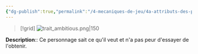 ```yaml
---
{"dg-publish":true,"permalink":"/4-mecaniques-de-jeu/4a-attributs-des-personnages/traits-de-caractere/ambitieux/"}
---
```


>[!grid] 
>![trait_ambitious.png|150](/img/user/Z.%20Ressources/Traits_images/Trait_ambitious.png)

**Description**::  Ce personnage sait ce qu'il veut et n'a pas peur d'essayer de l'obtenir.






